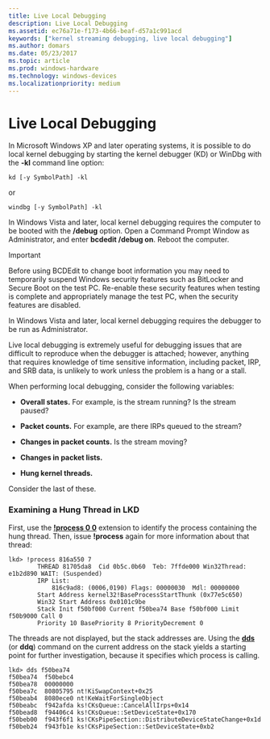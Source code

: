 ```yaml
---
title: Live Local Debugging
description: Live Local Debugging
ms.assetid: ec76a71e-f173-4b66-beaf-d57a1c991acd
keywords: ["kernel streaming debugging, live local debugging"]
ms.author: domars
ms.date: 05/23/2017
ms.topic: article
ms.prod: windows-hardware
ms.technology: windows-devices
ms.localizationpriority: medium
---
```


# Live Local Debugging


In Microsoft Windows XP and later operating systems, it is possible to do local kernel debugging by starting the kernel debugger (KD) or WinDbg with the **-kl** command line option:

```
kd [-y SymbolPath] -kl 
```

or

```
windbg [-y SymbolPath] -kl 
```

In Windows Vista and later, local kernel debugging requires the computer to be booted with the **/debug** option. Open a Command Prompt Window as Administrator, and enter **bcdedit /debug on**. Reboot the computer.

> [!IMPORTANT]
> Before using BCDEdit to change boot information you may need to temporarily suspend Windows security features such as BitLocker and Secure Boot on the test PC.
> Re-enable these security features when testing is complete and appropriately manage the test PC, when the security features are disabled.

In Windows Vista and later, local kernel debugging requires the debugger to be run as Administrator.

Live local debugging is extremely useful for debugging issues that are difficult to reproduce when the debugger is attached; however, anything that requires knowledge of time sensitive information, including packet, IRP, and SRB data, is unlikely to work unless the problem is a hang or a stall.

When performing local debugging, consider the following variables:

-   **Overall states.** For example, is the stream running? Is the stream paused?

-   **Packet counts.** For example, are there IRPs queued to the stream?

-   **Changes in packet counts.** Is the stream moving?

-   **Changes in packet lists.**

-   **Hung kernel threads.**

Consider the last of these.

### <span id="examining_a_hung_thread_in_lkd"></span><span id="EXAMINING_A_HUNG_THREAD_IN_LKD"></span>Examining a Hung Thread in LKD

First, use the [**!process 0 0**](-process.md) extension to identify the process containing the hung thread. Then, issue **!process** again for more information about that thread:

```
lkd> !process 816a550 7
        THREAD 81705da8  Cid 0b5c.0b60  Teb: 7ffde000 Win32Thread: e1b2d890 WAIT: (Suspended)
        IRP List:
            816c9ad8: (0006,0190) Flags: 00000030  Mdl: 00000000
        Start Address kernel32!BaseProcessStartThunk (0x77e5c650)
        Win32 Start Address 0x0101c9be
        Stack Init f50bf000 Current f50bea74 Base f50bf000 Limit f50b9000 Call 0
        Priority 10 BasePriority 8 PriorityDecrement 0
```

The threads are not displayed, but the stack addresses are. Using the [**dds**](dds--dps--dqs--display-words-and-symbols-.md) (or **ddq**) command on the current address on the stack yields a starting point for further investigation, because it specifies which process is calling.

```
lkd> dds f50bea74
f50bea74  f50bebc4
f50bea78  00000000
f50bea7c  80805795 nt!KiSwapContext+0x25
f50beab4  8080ece0 nt!KeWaitForSingleObject
f50beabc  f942afda ks!CKsQueue::CancelAllIrps+0x14
f50bead8  f94406c4 ks!CKsQueue::SetDeviceState+0x170
f50beb00  f943f6f1 ks!CKsPipeSection::DistributeDeviceStateChange+0x1d
f50beb24  f943fb1e ks!CKsPipeSection::SetDeviceState+0xb2
```

 

 





